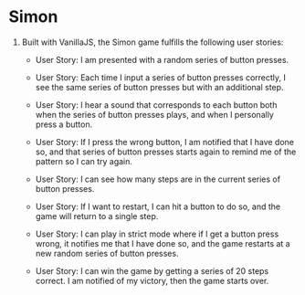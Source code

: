 # Simon

1. Built with VanillaJS, the Simon game fulfills the following user stories:
	- User Story: I am presented with a random series of button presses.

	- User Story: Each time I input a series of button presses correctly, I see the same series of button presses but with an additional step.

	- User Story: I hear a sound that corresponds to each button both when the series of button presses plays, and when I personally press a button.

	- User Story: If I press the wrong button, I am notified that I have done so, and that series of button presses starts again to remind me of the pattern so I can try again.

	- User Story: I can see how many steps are in the current series of button presses.

	- User Story: If I want to restart, I can hit a button to do so, and the game will return to a single step.

	- User Story: I can play in strict mode where if I get a button press wrong, it notifies me that I have done so, and the game restarts at a new random series of button presses.

	- User Story: I can win the game by getting a series of 20 steps correct. I am notified of my victory, then the game starts over.
